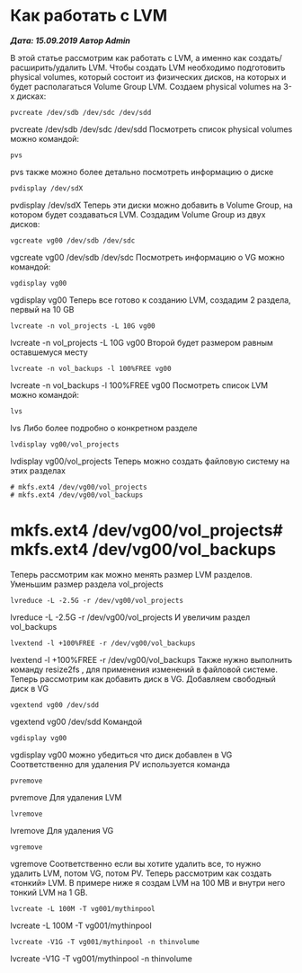 # Как работать с LVM                	  
***Дата: 15.09.2019 Автор Admin***

В этой статье рассмотрим как работать с LVM, а именно как создать/расширить/удалить LVM.
Чтобы создать LVM необходимо подготовить physical volumes, который состоит из физических дисков, на которых и будет располагаться Volume Group LVM.
Создаем physical volumes на 3-х дисках:
```
pvcreate /dev/sdb /dev/sdc /dev/sdd
```
pvcreate /dev/sdb /dev/sdc /dev/sdd
Посмотреть список physical volumes можно командой:
```
pvs
```
pvs
также можно более детально посмотреть информацию о диске
```
pvdisplay /dev/sdX
```
pvdisplay /dev/sdX
Теперь эти диски можно добавить в Volume Group, на котором будет создаваться LVM.
Создадим Volume Group из двух дисков:
```
vgcreate vg00 /dev/sdb /dev/sdc
```
vgcreate vg00 /dev/sdb /dev/sdc
Посмотреть информацию о VG можно командой:
```
vgdisplay vg00
```
vgdisplay vg00
Теперь все готово к созданию LVM, создадим 2 раздела, первый на 10 GB
```
lvcreate -n vol_projects -L 10G vg00
```
lvcreate -n vol_projects -L 10G vg00
Второй будет размером равным оставшемуся месту
```
lvcreate -n vol_backups -l 100%FREE vg00
```
lvcreate -n vol_backups -l 100%FREE vg00
Посмотреть список LVM можно командой:
```
lvs
```
lvs
Либо более подробно о конкретном разделе
```
lvdisplay vg00/vol_projects
```
lvdisplay vg00/vol_projects
Теперь можно создать файловую систему на этих разделах
```
# mkfs.ext4 /dev/vg00/vol_projects
# mkfs.ext4 /dev/vg00/vol_backups
```
# mkfs.ext4 /dev/vg00/vol_projects# mkfs.ext4 /dev/vg00/vol_backups
Теперь рассмотрим как можно менять размер LVM разделов.
Уменьшим размер раздела vol_projects
```
lvreduce -L -2.5G -r /dev/vg00/vol_projects
```
lvreduce -L -2.5G -r /dev/vg00/vol_projects
И увеличим раздел vol_backups
```
lvextend -l +100%FREE -r /dev/vg00/vol_backups
```
lvextend -l +100%FREE -r /dev/vg00/vol_backups
Также нужно выполнить команду resize2fs , для применения изменений в файловой системе.
Теперь рассмотрим как добавить диск в VG.
Добавляем свободный диск в VG
```
vgextend vg00 /dev/sdd
```
vgextend vg00 /dev/sdd
Командой
```
vgdisplay vg00
```
vgdisplay vg00
можно убедиться что диск добавлен в VG
Соответственно для удаления PV используется команда
```
pvremove
```
pvremove
Для удаления LVM
```
lvremove
```
lvremove
Для удаления VG
```
vgremove
```
vgremove
Соответственно если вы хотите удалить все, то нужно удалить LVM, потом VG, потом PV.
Теперь рассмотрим как создать &#171;тонкий&#187; LVM.
В примере ниже я создам LVM на 100 MB и внутри него тонкий LVM на 1 GB.
```
lvcreate -L 100M -T vg001/mythinpool
```
lvcreate -L 100M -T vg001/mythinpool
```
lvcreate -V1G -T vg001/mythinpool -n thinvolume
```
lvcreate -V1G -T vg001/mythinpool -n thinvolume
&nbsp;
